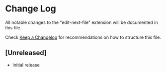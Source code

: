 # Change Log

All notable changes to the "edit-next-file" extension will be documented in this file.

Check [Keep a Changelog](http://keepachangelog.com/) for recommendations on how to structure this file.

## [Unreleased]

- Initial release